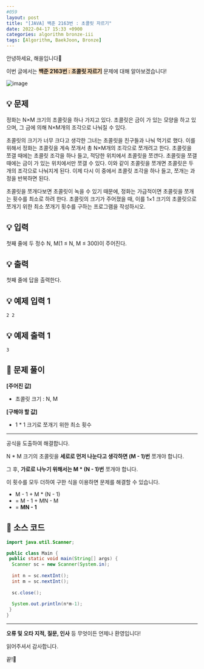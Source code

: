 ```yaml
---
#059
layout: post
title: "[JAVA] 백준 2163번 : 초콜릿 자르기"
date: 2022-04-17 15:33 +0900
categories: algorithm bronze-iii
tags: [Algorithm, BaekJoon, Bronze]
---
```


안녕하세요, 해을입니다🦖

이번 글에서는 <span style="background-color:#f7ddbe">**백준 2163번 : 초콜릿 자르기**</span> 문제에 대해 알아보겠습니다!

![image](https://user-images.githubusercontent.com/39720852/169758138-50d3629a-3689-43f0-b072-7ed81ba7ee37.png)

## 💡 문제

정화는 N×M 크기의 초콜릿을 하나 가지고 있다. 초콜릿은 금이 가 있는 모양을 하고 있으며, 그 금에 의해 N×M개의 조각으로 나눠질 수 있다.

초콜릿의 크기가 너무 크다고 생각한 그녀는 초콜릿을 친구들과 나눠 먹기로 했다. 이를 위해서 정화는 초콜릿을 계속 쪼개서 총 N×M개의 조각으로 쪼개려고 한다. 초콜릿을 쪼갤 때에는 초콜릿 조각을 하나 들고, 적당한 위치에서 초콜릿을 쪼갠다. 초콜릿을 쪼갤 때에는 금이 가 있는 위치에서만 쪼갤 수 있다. 이와 같이 초콜릿을 쪼개면 초콜릿은 두 개의 조각으로 나눠지게 된다. 이제 다시 이 중에서 초콜릿 조각을 하나 들고, 쪼개는 과정을 반복하면 된다.

초콜릿을 쪼개다보면 초콜릿이 녹을 수 있기 때문에, 정화는 가급적이면 초콜릿을 쪼개는 횟수를 최소로 하려 한다. 초콜릿의 크기가 주어졌을 때, 이를 1×1 크기의 초콜릿으로 쪼개기 위한 최소 쪼개기 횟수를 구하는 프로그램을 작성하시오.

## 💡 입력

첫째 줄에 두 정수 N, M(1 ≤ N, M ≤ 300)이 주어진다.

## 💡 출력

첫째 줄에 답을 출력한다.

## 💡 예제 입력 1

```
2 2
```

## 💡 예제 출력 1

```
3
```

## 🚩 문제 풀이

**[주어진 값]**

* 초콜릿 크기 : N, M

**[구해야 할 값]**

* 1 * 1 크기로 쪼개기 위한 최소 횟수

---

공식을 도출하여 해결합니다.

N * M 크기의 초콜릿을 **세로로 먼저 나눈다고 생각하면 (M - 1)번** 쪼개야 합니다.

그 후, **가로로 나누기 위해서는 M * (N - 1)번** 쪼개야 합니다.

이 횟수를 모두 더하여 구한 식을 이용하면 문제를 해결할 수 있습니다.

* M - 1 + M * (N - 1)
* = M - 1 + MN - M
* = **MN - 1**

## 🚩 소스 코드

``` java
import java.util.Scanner;

public class Main {
 public static void main(String[] args) {  
  Scanner sc = new Scanner(System.in);
  
  int n = sc.nextInt();
  int m = sc.nextInt();
  
  sc.close();
  
  System.out.println(n*m-1);
 }
}
```

---

**오류 및 오타 지적, 질문, 인사** 등 무엇이든 언제나 환영입니다!

읽어주셔서 감사합니다.

끝!🦕
